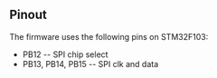 Pinout
------

The firmware uses the following pins on STM32F103:

- PB12 -- SPI chip select
- PB13, PB14, PB15 -- SPI clk and data
